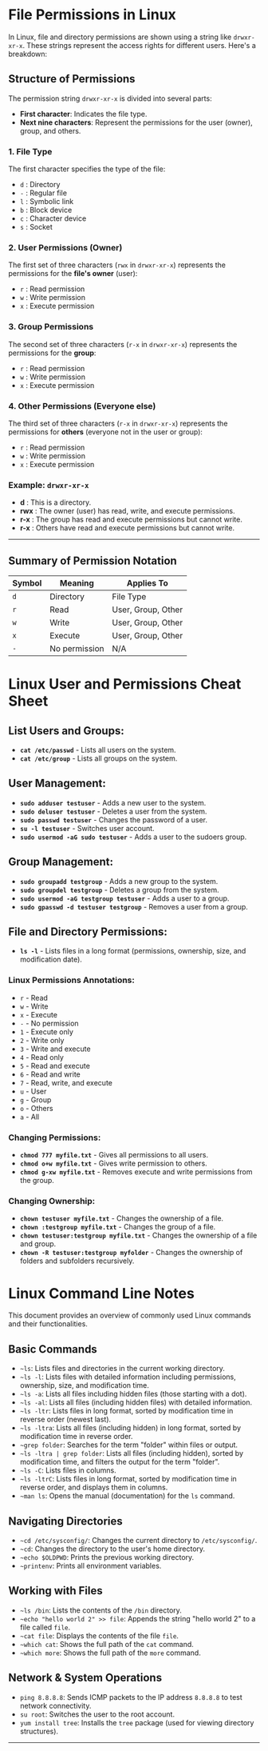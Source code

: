 # File Permissions in Linux

In Linux, file and directory permissions are shown using a string like `drwxr-xr-x`. These strings represent the access rights for different users. Here's a breakdown:

## Structure of Permissions

The permission string `drwxr-xr-x` is divided into several parts:

- **First character**: Indicates the file type.
- **Next nine characters**: Represent the permissions for the user (owner), group, and others.

### 1. **File Type**
The first character specifies the type of the file:

- `d` : Directory
- `-` : Regular file
- `l` : Symbolic link
- `b` : Block device
- `c` : Character device
- `s` : Socket

### 2. **User Permissions (Owner)**
The first set of three characters (`rwx` in `drwxr-xr-x`) represents the permissions for the **file's owner** (user):

- `r` : Read permission
- `w` : Write permission
- `x` : Execute permission

### 3. **Group Permissions**
The second set of three characters (`r-x` in `drwxr-xr-x`) represents the permissions for the **group**:

- `r` : Read permission
- `w` : Write permission
- `x` : Execute permission

### 4. **Other Permissions (Everyone else)**
The third set of three characters (`r-x` in `drwxr-xr-x`) represents the permissions for **others** (everyone not in the user or group):

- `r` : Read permission
- `w` : Write permission
- `x` : Execute permission

### Example: `drwxr-xr-x`

- **d** : This is a directory.
- **rwx** : The owner (user) has read, write, and execute permissions.
- **r-x** : The group has read and execute permissions but cannot write.
- **r-x** : Others have read and execute permissions but cannot write.

---

## Summary of Permission Notation

| Symbol | Meaning  | Applies To |
|--------|----------|------------|
| `d`    | Directory| File Type  |
| `r`    | Read     | User, Group, Other |
| `w`    | Write    | User, Group, Other |
| `x`    | Execute  | User, Group, Other |
| `-`    | No permission | N/A     |


# Linux User and Permissions Cheat Sheet

## List Users and Groups:

* **`cat /etc/passwd`** - Lists all users on the system.
* **`cat /etc/group`** - Lists all groups on the system.

## User Management:

* **`sudo adduser testuser`** - Adds a new user to the system.
* **`sudo deluser testuser`** - Deletes a user from the system.
* **`sudo passwd testuser`** - Changes the password of a user.
* **`su -l testuser`** - Switches user account.
* **`sudo usermod -aG sudo testuser`** - Adds a user to the sudoers group.

## Group Management:

* **`sudo groupadd testgroup`** - Adds a new group to the system.
* **`sudo groupdel testgroup`** - Deletes a group from the system.
* **`sudo usermod -aG testgroup testuser`** - Adds a user to a group.
* **`sudo gpasswd -d testuser testgroup`** - Removes a user from a group.

## File and Directory Permissions:

* **`ls -l`** - Lists files in a long format (permissions, ownership, size, and modification date).

### Linux Permissions Annotations:

- `r` - Read
- `w` - Write
- `x` - Execute
- `-` - No permission
- `1` - Execute only
- `2` - Write only
- `3` - Write and execute
- `4` - Read only
- `5` - Read and execute
- `6` - Read and write
- `7` - Read, write, and execute
- `u` - User
- `g` - Group
- `o` - Others
- `a` - All

### Changing Permissions:

* **`chmod 777 myfile.txt`** - Gives all permissions to all users.
* **`chmod o+w myfile.txt`** - Gives write permission to others.
* **`chmod g-xw myfile.txt`** - Removes execute and write permissions from the group.

### Changing Ownership:

* **`chown testuser myfile.txt`** - Changes the ownership of a file.
* **`chown :testgroup myfile.txt`** - Changes the group of a file.
* **`chown testuser:testgroup myfile.txt`** - Changes the ownership of a file and group.
* **`chown -R testuser:testgroup myfolder`** - Changes the ownership of folders and subfolders recursively.

# Linux Command Line Notes

This document provides an overview of commonly used Linux commands and their functionalities.

## Basic Commands

- `~ls`: Lists files and directories in the current working directory.
- `~ls -l`: Lists files with detailed information including permissions, ownership, size, and modification time.
- `~ls -a`: Lists all files including hidden files (those starting with a dot).
- `~ls -al`: Lists all files (including hidden files) with detailed information.
- `~ls -ltr`: Lists files in long format, sorted by modification time in reverse order (newest last).
- `~ls -ltra`: Lists all files (including hidden) in long format, sorted by modification time in reverse order.
- `~grep folder`: Searches for the term "folder" within files or output.
- `~ls -ltra | grep folder`: Lists all files (including hidden), sorted by modification time, and filters the output for the term "folder".
- `~ls -C`: Lists files in columns.
- `~ls -ltrC`: Lists files in long format, sorted by modification time in reverse order, and displays them in columns.
- `~man ls`: Opens the manual (documentation) for the `ls` command.

## Navigating Directories

- `~cd /etc/sysconfig/`: Changes the current directory to `/etc/sysconfig/`.
- `~cd`: Changes the directory to the user's home directory.
- `~echo $OLDPWD`: Prints the previous working directory.
- `~printenv`: Prints all environment variables.

## Working with Files

- `~ls /bin`: Lists the contents of the `/bin` directory.
- `~echo "hello world 2" >> file`: Appends the string "hello world 2" to a file called `file`.
- `~cat file`: Displays the contents of the file `file`.
- `~which cat`: Shows the full path of the `cat` command.
- `~which more`: Shows the full path of the `more` command.

## Network & System Operations

- `ping 8.8.8.8`: Sends ICMP packets to the IP address `8.8.8.8` to test network connectivity.
- `su root`: Switches the user to the root account.
- `yum install tree`: Installs the `tree` package (used for viewing directory structures).

---


